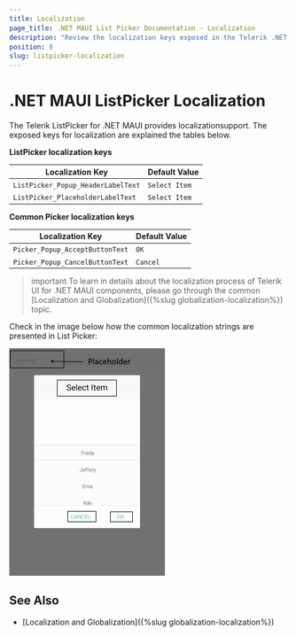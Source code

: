 ```yaml
---
title: Localization
page_title: .NET MAUI List Picker Documentation - Localization
description: "Review the localization keys exposed in the Telerik .NET MAUI ListPicker control."
position: 8
slug: listpicker-localization
---
```


# .NET MAUI ListPicker Localization

The Telerik ListPicker for .NET MAUI provides localizationsupport. The exposed keys for localization are explained the tables below.

**ListPicker localization keys**

| Localization Key | Default Value |
| -----------------| ------------- |
| `ListPicker_Popup_HeaderLabelText` | `Select Item` |
| `ListPicker_PlaceholderLabelText` | `Select Item` |

**Common Picker localization keys**

| Localization Key | Default Value |
| ---------------- | ------------- |
| `Picker_Popup_AcceptButtonText` | `OK` |
| `Picker_Popup_CancelButtonText` | `Cancel` |

> important To learn in details about the localization process of Telerik UI for .NET MAUI components, please go through the common [Localization and Globalization]({%slug globalization-localization%}) topic.

Check in the image below how the common localization strings are presented in List Picker:

![.NET MAUI ListPicker localization](images/list-picker-localization.png)

## See Also

* [Localization and Globalization]({%slug globalization-localization%})
